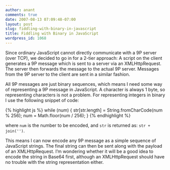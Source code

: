```yaml
---
author: anant
comments: true
date: 2007-08-13 07:09:48-07:00
layout: post
slug: fiddling-with-binary-in-javascript
title: Fiddling with Binary in JavaScript
wordpress_id: 1068
---
```


Since ordinary JavaScript cannot directly communicate with a 9P server (over TCP), we decided to go in for a 2-tier approach: A script on the client generates a 9P message which is sent to a server via an XMLHttpRequest. The server then forwards the message to the actual 9P server. Messages from the 9P server to the client are sent in a similar fashion.

All 9P messages are just binary sequences, which means I need some way of representing a 9P message in JavaScript. A character is always 1 byte, so representing characters is not a problem. For representing integers in binary I use the following snippet of code:

{% highlight js %}
while (num) {
  str[str.length] = String.fromCharCode(num % 256);
  num = Math.floor(num / 256);
}
{% endhighlight %}

where `num` is the number to be encoded, and `str` is returned as:
`str + join('')`.

This means I can now encode any 9P message as a simple sequence of JavaScript strings. The final string can then be sent along with the payload of an XMLHttpRequest. I’m wondering whether it will be a good idea to encode the string in Base64 first, although an XMLHttpRequest should have no trouble with the string representation either.
